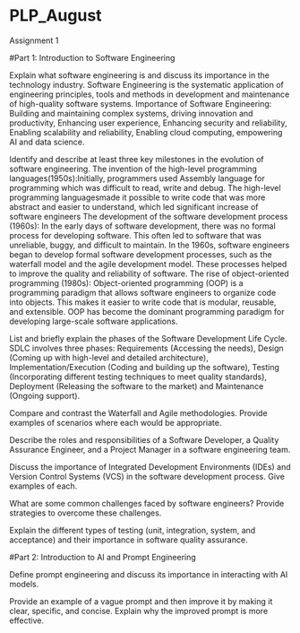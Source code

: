 # PLP_August
Assignment 1

#Part 1: Introduction to Software Engineering

Explain what software engineering is and discuss its importance in the technology industry. 
Software Engineering is the systematic application of engineering principles, tools and methods in development and maintenance of high-quality software systems.
Importance of Software Engineering: Building and maintaining complex systems, driving innovation and productivity, Enhancing user experience, Enhancing security and reliability, Enabling scalability and reliability, Enabling cloud computing, empowering AI and data science.

Identify and describe at least three key milestones in the evolution of software engineering. 
The invention of the high-level programming languages(1950s):Initially, programmers used Assembly language for programming which was difficult to read, write and debug. The high-level programming languagesmade it possible to write code that was more abstract and easier to understand, which led significant increase of software engineers
The development of the software development process (1960s): In the early days of software development, there was no formal process for developing software. This often led to software that was unreliable, buggy, and difficult to maintain. In the 1960s, software engineers began to develop formal software development processes, such as the waterfall model and the agile development model. These processes helped to improve the quality and reliability of software.
The rise of object-oriented programming (1980s): Object-oriented programming (OOP) is a programming paradigm that allows software engineers to organize code into objects. This makes it easier to write code that is modular, reusable, and extensible. OOP has become the dominant programming paradigm for developing large-scale software applications.

List and briefly explain the phases of the Software Development Life Cycle.
SDLC involves three phases: Requirements (Accessing the needs), Design (Coming up with high-level and detailed architecture), Implementation/Execution (Coding and building up the software), Testing (Incorporating different testing techniques to meet quality standards), Deployment (Releasing the software to the market) and Maintenance (Ongoing support).

Compare and contrast the Waterfall and Agile methodologies. Provide examples of scenarios where each would be appropriate.

Describe the roles and responsibilities of a Software Developer, a Quality Assurance Engineer, and a Project Manager in a software engineering team.

Discuss the importance of Integrated Development Environments (IDEs) and Version Control Systems (VCS) in the software development process. Give examples of each.

What are some common challenges faced by software engineers? Provide strategies to overcome these challenges.

Explain the different types of testing (unit, integration, system, and acceptance) and their importance in software quality assurance.

#Part 2: Introduction to AI and Prompt Engineering

Define prompt engineering and discuss its importance in interacting with AI models.

Provide an example of a vague prompt and then improve it by making it clear, specific, and concise. Explain why the improved prompt is more effective.

